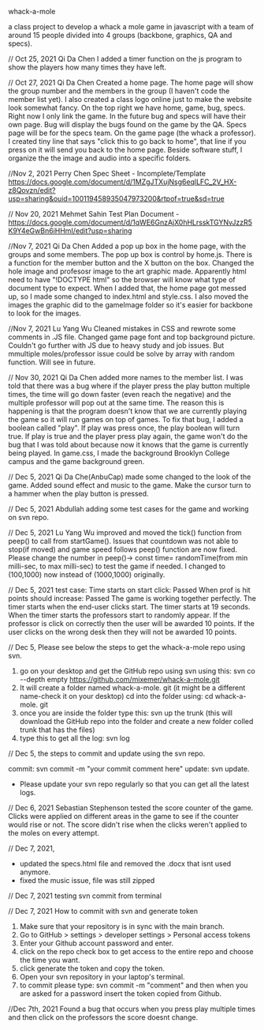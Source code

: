 whack-a-mole

a class project to develop a whack a mole game in javascript with a team of around 15 people divided into 4 groups (backbone, graphics, QA and specs).

// Oct 25, 2021 Qi Da Chen I added a timer function on the js program to show the players how many times they have left.

// Oct 27, 2021 Qi Da Chen Created a home page. The home page will show the group number and the members in the group (I haven't code the member list yet). I also created a class logo online just to make the website look somewhat fancy. On the top right we have home, game, bug, specs. Right now I only link the game. In the future bug and specs will have their own page. Bug will display the bugs found on the game by the QA. Specs page will be for the specs team. On the game page (the whack a professor). I created tiny line that says "click this to go back to home", that line if you press on it will send you back to the home page. Beside software stuff, I organize the the image and audio into a specific folders.

//Nov 2, 2021 Perry Chen Spec Sheet - Incomplete/Template https://docs.google.com/document/d/1MZgJTXujNsg6eqlLFC_2V_HX-z8Qovzn/edit?usp=sharing&ouid=100119458935047973200&rtpof=true&sd=true

// Nov 20, 2021 Mehmet Sahin Test Plan Document - https://docs.google.com/document/d/1qWE6GnzAjX0hHLrsskTGYNvJzzR5K9Y4eGwBn6iHHmI/edit?usp=sharing

//Nov 7, 2021 Qi Da Chen Added a pop up box in the home page, with the groups and some members. The pop up box is control by home.js. There is a function for the member button and the X button on the box. Changed the hole image and profesosr image to the art graphic made. Apparently html need to have "!DOCTYPE html" so the browser will know what type of document type to expect. When I added that, the home page got messed up, so I made some changed to index.html and style.css. I also moved the images the graphic did to the gameImage folder so it's easier for backbone to look for the images.

//Nov 7, 2021 Lu Yang Wu Cleaned mistakes in CSS and rewrote some comments in .JS file. Changed game page font and top background picture. Couldn't go further with JS due to heavy study and job issues. But mmultiple moles/professor issue could be solve by array with random function. Will see in future.

// Nov 30, 2021 Qi Da Chen added more names to the member list. I was told that there was a bug where if the player press the play button multiple times, the time will go down faster (even reach the negative) and the multiple professor will pop out at the same time. The reason this is happening is that the program doesn't know that we are currently playing the game so it will run games on top of games. To fix that bug, I added a boolean called "play". If play was press once, the play boolean will turn true. If play is true and the player press play again, the game won't do the bug that I was told about because now it knows that the game is currently being played. In game.css, I made the background Brooklyn College campus and the game background green.

// Dec 5, 2021 Qi Da Che(AnbuCap) made some changed to the look of the game. Added sound effect and music to the game. Make the cursor turn to a hammer when the play button is pressed.

// Dec 5, 2021 Abdullah adding some test cases for the game and working on svn repo. 

// Dec 5, 2021 Lu Yang Wu improved and moved the tick() function from peep() to call from startGame(). Issues that countdown was not able to stop(if moved) and game speed follows peep() function are now fixed. Please change the number in peep()-> const time= randomTime(from min milli-sec, to max milli-sec) to test the game if needed. I changed to (100,1000) now instead of (1000,1000) originally.

// Dec 5, 2021 test case:
Time starts on start click: Passed
When prof is hit points should increase: Passed
The game is working together perfectly. The timer starts when the end-user clicks start. The timer starts at 19 seconds. When the timer starts the professors start to randomly appear. If the professor is click on correctly then the user will be awarded 10 points. If the user clicks on the wrong desk then they will not be awarded 10 points. 

// Dec 5, Please see below the steps to get the whack-a-mole repo using svn. 

1. go on your desktop and get the GitHub repo using svn using this: svn co --depth empty https://github.com/mixemer/whack-a-mole.git
2. It will create a folder named whack-a-mole. git (it might be a different name-check it on your desktop)
cd into the folder using: cd whack-a-mole. git
4. once you are inside the folder type this: svn up the trunk (this will download the GitHub repo into the folder and create a new folder colled trunk that has the files)
5. type this to get all the log: svn log

// Dec 5, the steps to commit and update using the svn repo. 

commit: svn commit -m "your commit comment here"
update: svn update.

* Please update your svn repo regularly so that you can get all the latest logs. 

// Dec 6, 2021 Sebastian Stephenson tested the score counter of the game. Clicks were applied on different areas in the game to see if the counter would rise or not. The score didn't rise when the clicks weren't applied to the moles on every attempt. 

// Dec 7, 2021,
- updated the specs.html file and removed the .docx that isnt used anymore.
- fixed the music issue, file was still zipped

// Dec 7, 2021 testing svn commit from terminal

// Dec 7, 2021 How to commit with svn and generate token

1. Make sure that your repository is in sync with the main branch.
2. Go to GitHub > settings > developer settings > Personal access tokens
3. Enter your Github account password and enter.
4. click on the repo check box to get access to the entire repo and choose the time you want.
5. click generate the token and copy the token. 
6. Open your svn repository in your laptop's terminal. 
7. to commit please type: svn commit -m "comment" and then when you are asked for a password insert the token copied from Github. 

//Dec 7th, 2021 Found a bug that occurs when you press play multiple times and then click on the professors the score doesnt change.
